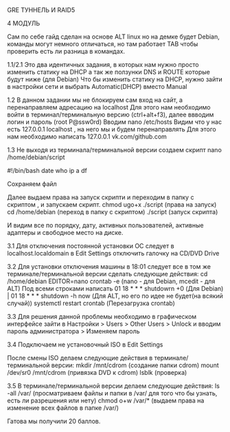 GRE ТУННЕЛЬ И RAID5







































4 МОДУЛЬ

Сам по себе гайд сделан на основе ALT linux но на демке будет Debian, команды могут немного отличаться, но там работает TAB чтобы проверить есть ли разница в командах.

1.1/2.1
Это два идентичных задания, в которых нам нужно просто изменить статику на DHCP а так же ползунки DNS и ROUTE которые будут ниже (для Debian)
Что бы изменить статику на DHCP, нужно зайти в настройки сети и выбрать Automatic(DHCP) вместо Manual

1.2
В данном задании мы не блокируем сам вход на сайт, а перенаправляем адресацию на localhost
Для этого нам необходимо войти в терминал/терминальную версию (ctrl+alt+f3), далее ввводим логин и пароль (root P@ssw0rd)
Вводим nano /etc/hosts
Видим что у нас есть 127.0.0.1 localhost , на него мы и будем перенаправлять
Для этого нам необходимо написать 127.0.0.1 vk.com/github.com

1.3
Не выходя из терминала/терминальной версии создаем скрипт
nano /home/debian/script

#!/bin/bash
date
who
ip a
df

Сохраняем файл

Далее выдаем права на запуск скрипти и переходим в папку с скриптом , и запускаем скрипт.
chmod ugo+x ./script  (права на запуск)
cd /home/debian  (переход в папку с скриптом)
./script  (запуск скрипта)

И видим все по порядку, дату, активных пользователей, активные адаптеры и свободное место на диске.

3.1
Для отключения постоянной установки ОС следует в localhost.localdomain в Edit Settings отключить галочку на CD/DVD Drive

3.2
Для установки отключения машины в 18:01 следует все в том же терминале/терминальной версии сделать следующие действия:
cd /home/debian
EDITOR=nano crontab -e  (nano - для Debian, mcedit - для ALT)
Под всеми строками написать
01  18  *  *  *  shutdowrn +0 (Для Debian)          |          01  18  *  *  *  shutdown -h now (Для ALT, но его по идее не будет(на всякий случай))
systemctl restart crontab  (Перезагрузка crontab)

3.3
Для решения данной проблемы необходимо в графическом интерфейсе зайти в Настройки > Users > Other Users > Unlock и вводим пароль администратора > Изменяем пароль

3.4
Подключаем не установочный ISO в Edit Settings

После смены ISO делаем следующие действия в терминале/терминальной версии:
mkdir /mnt/cdrom (создание папки cdrom)
mount /dev/sr0 /mnt/cdrom  (привязка DVD к cdrom)
lsblk  (проверка)

3.5
В терминале/терминальной версии делаем следующие действия:
ls -all /var/  (просматриваем файлы и папки в /var/ для того что бы узнать, есть ли разрешения или нету)
chmod o+w /var/* (выдаем права на изменение всех файлов в папке /var/)



Гатова мы получили 20 баллов.
